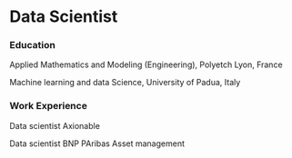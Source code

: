 # Data Scientist

### Education 
Applied Mathematics and Modeling (Engineering), Polyetch Lyon, France

Machine learning and data Science, University of Padua, Italy

### Work Experience 

Data scientist Axionable

Data scientist BNP PAribas Asset management
